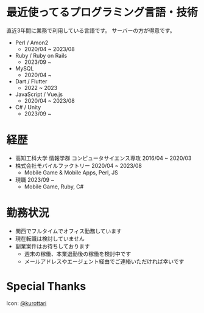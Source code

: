 # 最近使ってるプログラミング言語・技術
直近3年間に業務で利用している言語です。
サーバーの方が得意です。

- Perl / Amon2
  - 2020/04 ~ 2023/08
- Ruby / Ruby on Rails
  - 2023/09 ~
- MySQL
  - 2020/04 ~
- Dart / Flutter
  - 2022 ~ 2023
- JavaScript / Vue.js
  - 2020/04 ~ 2023/08
- C# / Unity
  - 2023/09 ~

# 経歴
- 高知工科大学 情報学群 コンピュータサイエンス専攻 2016/04 ~ 2020/03
- 株式会社モバイルファクトリー 2020/04 ~ 2023/08
  - Mobile Game & Mobile Apps, Perl, JS
- 現職 2023/09 ~
  - Mobile Game, Ruby, C#

# 勤務状況
- 関西でフルタイムでオフィス勤務しています
- 現在転職は検討していません
- 副業案件はお待ちしております
  - 週末の稼働、本業退勤後の稼働を検討中です
  - メールアドレスやエージェント経由でご連絡いただければ幸いです

# Special Thanks
Icon: [@kurottari](https://twitter.com/kurottari)
